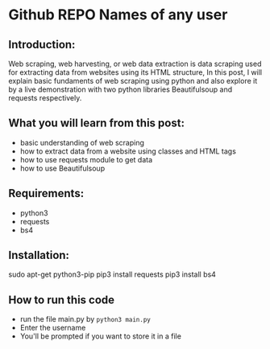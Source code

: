 # Github REPO Names of any user

## Introduction:

Web scraping, web harvesting, or web data extraction is data scraping used for extracting data from websites using its HTML structure, In this post, I will explain basic fundaments of web scraping using python and also explore it by a live demonstration with two python libraries Beautifulsoup and requests respectively.

## What you will learn from this post:

* basic understanding of web scraping
* how to extract data from a website using classes and HTML tags
* how to use requests module to get data
* how to use Beautifulsoup

## Requirements:
* python3
* requests
* bs4

## Installation:
sudo apt-get python3-pip
pip3 install requests
pip3 install bs4

## How to run this code
* run the file main.py by `python3 main.py`
* Enter the username
* You'll be prompted if you want to store it in a file 



